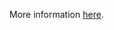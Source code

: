 More information [here](https://docs.paloaltonetworks.com/content/techdocs/en_US/prisma/prisma-cloud/prisma-cloud-code-security-policy-reference/oci-policies/storage/ensure-oci-object-storage-is-encrypted-with-customer-managed-key.html).
